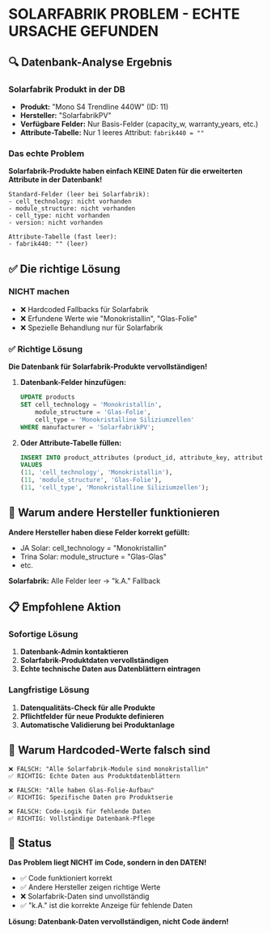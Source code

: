 # SOLARFABRIK PROBLEM - ECHTE URSACHE GEFUNDEN

## 🔍 Datenbank-Analyse Ergebnis

### Solarfabrik Produkt in der DB

- **Produkt:** "Mono S4 Trendline 440W" (ID: 11)
- **Hersteller:** "SolarfabrikPV"
- **Verfügbare Felder:** Nur Basis-Felder (capacity_w, warranty_years, etc.)
- **Attribute-Tabelle:** Nur 1 leeres Attribut: `fabrik440 = ""`

### Das echte Problem

**Solarfabrik-Produkte haben einfach KEINE Daten für die erweiterten Attribute in der Datenbank!**

```
Standard-Felder (leer bei Solarfabrik):
- cell_technology: nicht vorhanden
- module_structure: nicht vorhanden  
- cell_type: nicht vorhanden
- version: nicht vorhanden

Attribute-Tabelle (fast leer):
- fabrik440: "" (leer)
```

## ✅ Die richtige Lösung

### NICHT machen

- ❌ Hardcoded Fallbacks für Solarfabrik
- ❌ Erfundene Werte wie "Monokristallin", "Glas-Folie"
- ❌ Spezielle Behandlung nur für Solarfabrik

### ✅ Richtige Lösung

**Die Datenbank für Solarfabrik-Produkte vervollständigen!**

1. **Datenbank-Felder hinzufügen:**

   ```sql
   UPDATE products 
   SET cell_technology = 'Monokristallin',
       module_structure = 'Glas-Folie',
       cell_type = 'Monokristalline Siliziumzellen'
   WHERE manufacturer = 'SolarfabrikPV';
   ```

2. **Oder Attribute-Tabelle füllen:**

   ```sql
   INSERT INTO product_attributes (product_id, attribute_key, attribute_value)
   VALUES 
   (11, 'cell_technology', 'Monokristallin'),
   (11, 'module_structure', 'Glas-Folie'),
   (11, 'cell_type', 'Monokristalline Siliziumzellen');
   ```

## 🎯 Warum andere Hersteller funktionieren

**Andere Hersteller haben diese Felder korrekt gefüllt:**

- JA Solar: cell_technology = "Monokristallin"
- Trina Solar: module_structure = "Glas-Glas"
- etc.

**Solarfabrik:** Alle Felder leer → "k.A." Fallback

## 📋 Empfohlene Aktion

### Sofortige Lösung

1. **Datenbank-Admin kontaktieren**
2. **Solarfabrik-Produktdaten vervollständigen**
3. **Echte technische Daten aus Datenblättern eintragen**

### Langfristige Lösung

1. **Datenqualitäts-Check für alle Produkte**
2. **Pflichtfelder für neue Produkte definieren**
3. **Automatische Validierung bei Produktanlage**

## 🚫 Warum Hardcoded-Werte falsch sind

```
❌ FALSCH: "Alle Solarfabrik-Module sind monokristallin"
✅ RICHTIG: Echte Daten aus Produktdatenblättern

❌ FALSCH: "Alle haben Glas-Folie-Aufbau"  
✅ RICHTIG: Spezifische Daten pro Produktserie

❌ FALSCH: Code-Logik für fehlende Daten
✅ RICHTIG: Vollständige Datenbank-Pflege
```

## 🎯 Status

**Das Problem liegt NICHT im Code, sondern in den DATEN!**

- ✅ Code funktioniert korrekt
- ✅ Andere Hersteller zeigen richtige Werte  
- ❌ Solarfabrik-Daten sind unvollständig
- ✅ "k.A." ist die korrekte Anzeige für fehlende Daten

**Lösung: Datenbank-Daten vervollständigen, nicht Code ändern!**
